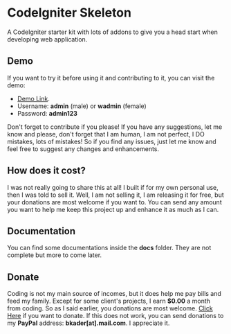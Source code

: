 # CodeIgniter Skeleton
A CodeIgniter starter kit with lots of addons to give you a head start when developing web application.

## Demo
If you want to try it before using it and contributing to it, you can visit the demo:
* [Demo Link](http://demo.ianhub.net/skeleton/).
* Username: **admin** (male) or **wadmin** (female)
* Password: **admin123**

Don't forget to contribute if you please! If you have any suggestions, let me know and please, don't forget that I am human, I am not perfect, I DO mistakes, lots of mistakes! So if you find any issues, just let me know and feel free to suggest any changes and enhancements.

## How does it cost?
I was not really going to share this at all! I built if for my own personal use, then I was told to sell it.
Well, I am not selling it, I am releasing it for free, but your donations are most welcome if you want to. You can send any amount you want to help me keep this project up and enhance it as much as I can.

## Documentation
You can find some documentations inside the **docs** folder. They are not complete but more to come later.

## Donate
Coding is not my main source of incomes, but it does help me pay bills and feed my family. Except for some client's projects, I earn **$0.00** a month from coding. So as I said earlier, you donations are most welcome.
[Click Here](http://bit.ly/2pIIV0D) if you want to donate. If this does not work, you can send donations to my **PayPal** address: **bkader[at].mail.com**. I appreciate it.
